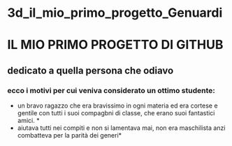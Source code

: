 # 3d_il_mio_primo_progetto_Genuardi
 
 # IL MIO PRIMO PROGETTO DI GITHUB 
 ## dedicato a quella persona che odiavo
 ### ecco i motivi per cui veniva considerato un ottimo studente:
 * un bravo ragazzo che era bravissimo in ogni materia ed era cortese e gentile con tutti i suoi compagbni di classe, che erano suoi fantastici amici. *
 * aiutava tutti nei compiti e non si lamentava mai, non era maschilista anzi combatteva per la parità dei generi*
 
 
 
  
  
